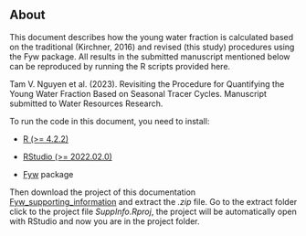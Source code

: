 
## About

This document describes how the young water fraction is calculated based on the 
traditional (Kirchner, 2016) and revised (this study) procedures using the Fyw package. 
All results in the submitted manuscript mentioned below can be reproduced by 
running the R scripts provided here.

Tam V. Nguyen et al. (2023). Revisiting the Procedure 
for Quantifying the Young Water Fraction Based on Seasonal Tracer Cycles.
Manuscript submitted to Water Resources Research.

To run the code in this document, you need to install: 

-   <a href="https://www.r-project.org/" target="_blank">R (\>= 4.2.2)</a> 

-   <a href="https://posit.co/download/rstudio-desktop/" target="_blank">RStudio (\>= 2022.02.0)</a>

-   <a href="https://github.com/tamnva/Fyw" target="_blank">Fyw</a> package

Then download the project of this documentation <a href="https://github.com/tamnva/Fyw_supporting_information" target="_blank"> Fyw_supporting_information</a> and extract the *.zip* file. Go to the extract folder 
click to the project file *SuppInfo.Rproj*, the project will be automatically open 
with RStudio and now you are in the project folder.